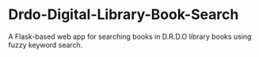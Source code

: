 # Drdo-Digital-Library-Book-Search
A Flask-based web app for searching books in D.R.D.O library books using fuzzy keyword search.
